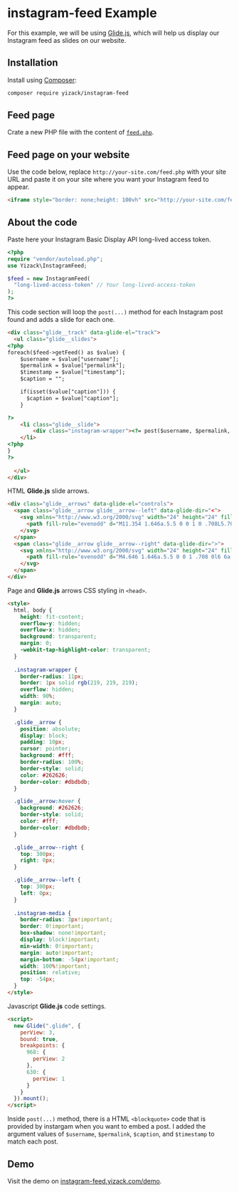 # instagram-feed Example
For this example, we will be using [Glide.js](https://glidejs.com/), which will help us display our Instagram feed as slides on our website.

## Installation
Install using [Composer](https://getcomposer.org/):
```sh
composer require yizack/instagram-feed
```

## Feed page
Crate a new PHP file with the content of [`feed.php`](https://github.com/Yizack/instagram-feed/blob/master/example/feed.php).

## Feed page on your website
Use the code below, replace `http://your-site.com/feed.php` with your site URL and paste it on your site where you want your Instagram feed to appear.
```html
<iframe style="border: none;height: 100vh" src="http://your-site.com/feed.php" width="100%"></iframe>
```

## About the code
Paste here your Instagram Basic Display API long-lived access token.
```php
<?php
require "vendor/autoload.php";
use Yizack\InstagramFeed;

$feed = new InstagramFeed(
  "long-lived-access-token" // Your long-lived-access-token
);
?>
```

This code section will loop the `post(...)` method for each Instagram post found and adds a slide for each one.
```html
<div class="glide__track" data-glide-el="track">
  <ul class="glide__slides">
<?php
foreach($feed->getFeed() as $value) {
    $username = $value["username"];
    $permalink = $value["permalink"];
    $timestamp = $value["timestamp"];
    $caption = "";

    if(isset($value["caption"])) {
      $caption = $value["caption"];
    }

?>
    <li class="glide__slide">
        <div class="instagram-wrapper"><?= post($username, $permalink, $caption, $timestamp); ?></div>
    </li>
<?php
}
?>
      
  </ul>
</div>
```

HTML **Glide.js** slide arrows.
```html
<div class="glide__arrows" data-glide-el="controls">
  <span class="glide__arrow glide__arrow--left" data-glide-dir="<">
    <svg xmlns="http://www.w3.org/2000/svg" width="24" height="24" fill="currentColor" class="bi bi-chevron-left" viewBox="0 0 16 16">
      <path fill-rule="evenodd" d="M11.354 1.646a.5.5 0 0 1 0 .708L5.707 8l5.647 5.646a.5.5 0 0 1-.708.708l-6-6a.5.5 0 0 1 0-.708l6-6a.5.5 0 0 1 .708 0z"/>
    </svg>
  </span>
  <span class="glide__arrow glide__arrow--right" data-glide-dir=">">
    <svg xmlns="http://www.w3.org/2000/svg" width="24" height="24" fill="currentColor" class="bi bi-chevron-right" viewBox="0 0 16 16">
      <path fill-rule="evenodd" d="M4.646 1.646a.5.5 0 0 1 .708 0l6 6a.5.5 0 0 1 0 .708l-6 6a.5.5 0 0 1-.708-.708L10.293 8 4.646 2.354a.5.5 0 0 1 0-.708z"/>
    </svg>
  </span>
</div>
```

Page and **Glide.js** arrows CSS styling in `<head>`.
```html
<style>
  html, body {
    height: fit-content;
    overflow-y: hidden;
    overflow-x: hidden;
    background: transparent;
    margin: 0;
    -webkit-tap-highlight-color: transparent;
  }
  
  .instagram-wrapper {
    border-radius: 11px;
    border: 1px solid rgb(219, 219, 219);
    overflow: hidden;
    width: 90%;
    margin: auto;
  }

  .glide__arrow {
    position: absolute;
    display: block;
    padding: 10px;
    cursor: pointer;
    background: #fff;
    border-radius: 100%;
    border-style: solid;
    color: #262626;
    border-color: #dbdbdb;
  }

  .glide__arrow:hover {
    background: #262626;
    border-style: solid;
    color: #fff;
    border-color: #dbdbdb;
  }

  .glide__arrow--right {
    top: 300px;
    right: 0px;
  }

  .glide__arrow--left {
    top: 300px;
    left: 0px;
  }
  
  .instagram-media {
    border-radius: 3px!important;
    border: 0!important;
    box-shadow: none!important;
    display: block!important;
    min-width: 0!important;
    margin: auto!important;
    margin-bottom: -54px!important;
    width: 100%!important;
    position: relative;
    top: -54px;
  }
</style>
```

Javascript **Glide.js** code settings.
```html
<script>
  new Glide(".glide", {
    perView: 3,
    bound: true,
    breakpoints: {
      968: {
        perView: 2
      },
      630: {
        perView: 1
      }
    }
  }).mount();
</script>
```
Inside `post(...)` method, there is a HTML `<blockquote>` code that is provided by instargam when you want to embed a post. I added the argument values of `$username`, `$permalink`, `$caption`, and `$timestamp` to match each post.

## Demo
Visit the demo on [instagram-feed.yizack.com/demo](https://instagram-feed.yizack.com/demo/).
